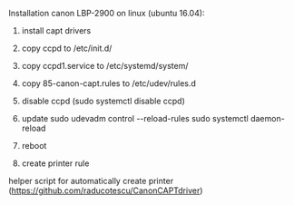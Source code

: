 Installation canon LBP-2900 on linux (ubuntu 16.04):
1) install capt drivers
2) copy ccpd to /etc/init.d/
3) copy ccpd1.service to /etc/systemd/system/
4) copy 85-canon-capt.rules to /etc/udev/rules.d
5) disable ccpd (sudo systemctl disable ccpd)

6) update
     sudo udevadm control --reload-rules
     sudo systemctl daemon-reload

7) reboot

8) create printer rule

helper script for automatically create printer (https://github.com/raducotescu/CanonCAPTdriver)